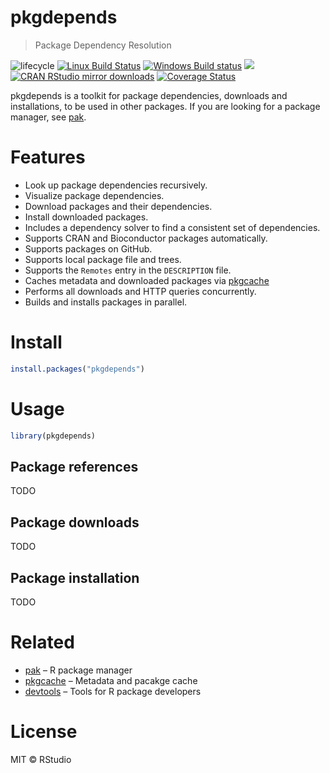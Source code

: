 
<!-- README.md is generated from README.Rmd. Please edit that file -->

# pkgdepends

> Package Dependency
Resolution

![lifecycle](https://img.shields.io/badge/lifecycle-experimental-orange.svg)
[![Linux Build
Status](https://travis-ci.org/r-lib/pkgdepends.svg?branch=master)](https://travis-ci.org/r-lib/pkgdepends)
[![Windows Build
status](https://ci.appveyor.com/api/projects/status/github/r-lib/pkgdepends?svg=true)](https://ci.appveyor.com/project/gaborcsardi/pkgdepends)
[![](http://www.r-pkg.org/badges/version/pkgdepends)](http://www.r-pkg.org/pkg/pkgdepends)
[![CRAN RStudio mirror
downloads](http://cranlogs.r-pkg.org/badges/pkgdepends)](http://www.r-pkg.org/pkg/pkgdepends)
[![Coverage
Status](https://img.shields.io/codecov/c/github/r-lib/pkgdepends/master.svg)](https://codecov.io/github/r-lib/pkgdepends?branch=master)

pkgdepends is a toolkit for package dependencies, downloads and
installations, to be used in other packages. If you are looking for a
package manager, see [pak](https://github.com/r-lib/pak).

# Features

  - Look up package dependencies recursively.
  - Visualize package dependencies.
  - Download packages and their dependencies.
  - Install downloaded packages.
  - Includes a dependency solver to find a consistent set of
    dependencies.
  - Supports CRAN and Bioconductor packages automatically.
  - Supports packages on GitHub.
  - Supports local package file and trees.
  - Supports the `Remotes` entry in the `DESCRIPTION` file.
  - Caches metadata and downloaded packages via
    [pkgcache](https://github.com/r-lib/pkgcache)
  - Performs all downloads and HTTP queries concurrently.
  - Builds and installs packages in parallel.

# Install

``` r
install.packages("pkgdepends")
```

# Usage

``` r
library(pkgdepends)
```

## Package references

TODO

## Package downloads

TODO

## Package installation

TODO

# Related

  - [pak](https://github.com/r-lib/pak) – R package manager
  - [pkgcache](https://github.com/r-lib/pkgcache) – Metadata and pacakge
    cache
  - [devtools](https://github.com/r-lib/devtools) – Tools for R package
    developers

# License

MIT © RStudio
